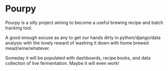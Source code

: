 # Pourpy

Pourpy is a silly project aiming to become a useful brewing recipe and batch tracking tool.

A good enough excuse as any to get our hands dirty in python/django/data analysis with the lovely reward of washing it down with home brewed mead/wine/whatever. 

Someday it will be populated with dashboards, recipe books, and data collection of live fermentation. Maybe it will even work!